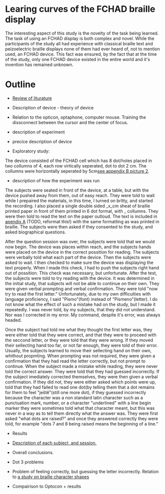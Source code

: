 Learing curves of the FCHAD braille display
===============================

The interesting aspect of this study is the novelty of the task being learned.  The task of using an FCHAD display is both complex and novel.  While the participants of the study all had experience with classical braille text and peizoelectric braille displays none of them had ever heard of, not to mention used, an FCHAD device.  This fact was ensured, by the fact that at the time of the study, only one FCHAD device existed in the entire world and it's invention has remained unknown.

Outline
=============

- [Review of liturature](Theory.md)

- Description of device - theory of device

- Relation to the opticon, optaphone, computer mouse.  Training the dissconnect between the cursor and the center of focus.

 - description of experiment
  - precice description of device
  - Exploratory study:

The device consisted of the FCHAD cell which has 8 dot/holes placed in two collumns of 4, each row virtically seperated, dot to dot 2 cm.  The collumns were horizontally seperated by 5cm[see appendix B picture 2](AppendixB.md).

 - description of how the experiment was run

  The subjects were seated in front of the device, at a table, but with the device pushed away from them, out of easy reach.  They were told to wait while I prepaired the materials, in this time, I turned on brltty, and started the recording. I also placed a single double sided _x_cm sheat of braille printed paper in front of them printed in 6 dot format, with _ collumns.  They were then told to read the text on the paper outloud.  The text is included in [apendix A](../reading_samples/tisk.txt) (TODO, reformat this!) with the same formatting as was printed in braille.  The subjects were then asked if they consented to the study, and asked biographical questions.

  After the question session was over, the subjects were told that we would now begin.  The device was places within reach, and the subjects hands were placed on the device in the correct possition for reading.  The subjects were verbally told what each part of the device.  Then the subjects were asked to wait.  I then checked to make sure the device was displaying the text properly.  When I made this check, I had to push the subjects right hand out of possition.  This check was necessary, but unfortunate.
  After the test, the subjects were told to try reading with the device.  It was determined in the initial study, that subjects will not be able to continue on their own.  They were given verbal prompting and verbal confirmation.  They were told "now try to read the first letter." Unfortunately, due to my own difficulties with language proficiency, I said "Písmo"(font) instead of "Písmeno"(letter).  I do not know what the effect of such a mistake had on the study, but I made it repeatedly.  I was never told, by my subjects, that they did not understand.  Nor was I corrected in my error.  My command, despite it's error, was always headed.

  Once the subject had told me what they thought the first letter was, they were either told that they were correct, and that they were to proceed with the seccond letter, or they were told that they were wrong.  If they moved their sellecting hand too far, or not far enough, they were told of their error.  Usually, the subjects learned to move their sellecting hand on their own, whithout propmting.  When prompting was not required, they were given a confirmation that they had read the letter correctly, but not prompt to continue.  When the subject made a mistake while reading, they were never told the correct answer.  They were told that they had guessed incorrectly.  If the subject imediately corrected themselves, they were then given a verbal confirmation.  If they did not, they were either asked which points were up, told that they had failed to read one dot(by telling them that a dot remains for them to feel "ještě"(still one more dot), if they guessed incorrectly because the character was a non standard latin character such as a punctuation mark, number, or a character "underlined" with a line begin marker they were sometimes told what that character meant, but this was never in a way as to tell them directly what the answer was.  They were first asked "what dots are raised?" and once they answered correctly they were told, for example "dots 7 and 8 being raised means the beginning of a line."

- Results

 - [Description of each subject, and session.](Subjects.md)
 - Overall conclusions.
 - Dot 3 problems
 - Problem of feeling correctly, but guessing the letter incorrectly.  Relation to  [a study on braille character shapes](http://web.econ.keio.ac.jp/staff/nakanoy/article/braille/BR/chap2/2-6/2-6.html#sect2)

- Compairison to Optocon + results



